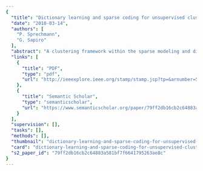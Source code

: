 ```yaml
---
{
  "title": "Dictionary learning and sparse coding for unsupervised clustering",
  "date": "2010-03-14",
  "authors": [
    "P. Sprechmann",
    "G. Sapiro"
  ],
  "abstract": "A clustering framework within the sparse modeling and dictionary learning setting is introduced in this work. Instead of searching for the set of centroid that best fit the data, as in k-means type of approaches that model the data as distributions around discrete points, we optimize for a set of dictionaries, one for each cluster, for which the signals are best reconstructed in a sparse coding manner. Thereby, we are modeling the data as the of union of learned low dimensional subspaces, and data points associated to subspaces spanned by just a few atoms of the same learned dictionary are clustered together. Using learned dictionaries makes this method robust and well suited to handle large datasets. The proposed clustering algorithm uses a novel measurement for the quality of the sparse representation, inspired by the robustness of the ℓ1 regularization term in sparse coding. We first illustrate this measurement with examples on standard image and speech datasets in the supervised classification setting, showing with a simple approach its discriminative power and obtaining results comparable to the state-of-the-art. We then conclude with experiments for fully unsupervised clustering on extended standard datasets and texture images, obtaining excellent performance.",
  "links": [
    {
      "title": "PDF",
      "type": "pdf",
      "url": "http://ieeexplore.ieee.org/stamp/stamp.jsp?tp=&arnumber=5494985"
    },
    {
      "title": "Semantic Scholar",
      "type": "semanticscholar",
      "url": "https://www.semanticscholar.org/paper/79ff2db16cb2c64883a581bf7f6641795263ae8c"
    }
  ],
  "supervision": [],
  "tasks": [],
  "methods": [],
  "thumbnail": "dictionary-learning-and-sparse-coding-for-unsupervised-clustering-thumb.jpg",
  "card": "dictionary-learning-and-sparse-coding-for-unsupervised-clustering-card.jpg",
  "s2_paper_id": "79ff2db16cb2c64883a581bf7f6641795263ae8c"
}
---
```


